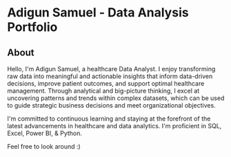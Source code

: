 # Adigun Samuel  - Data Analysis Portfolio
## About
Hello, I'm Adigun Samuel, a healthcare Data Analyst. I enjoy transforming raw data into meaningful and actionable insights that inform data-driven decisions, improve patient outcomes, and support optimal healthcare management. Through analytical and big-picture thinking, I excel at uncovering patterns and trends within complex datasets, which can be used to guide strategic business decisions and meet organizational objectives.

I'm committed to continuous learning and staying at the forefront of the latest advancements in healthcare and data analytics. I'm proficient in SQL, Excel, Power BI, & Python.

Feel free to look around :)
